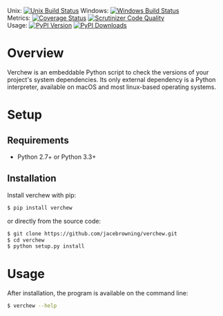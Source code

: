 Unix: [![Unix Build Status](https://img.shields.io/travis/jacebrowning/verchew/develop.svg)](https://travis-ci.org/jacebrowning/verchew) Windows: [![Windows Build Status](https://img.shields.io/appveyor/ci/jacebrowning/verchew/develop.svg)](https://ci.appveyor.com/project/jacebrowning/verchew)<br>Metrics: [![Coverage Status](https://img.shields.io/coveralls/jacebrowning/verchew/develop.svg)](https://coveralls.io/r/jacebrowning/verchew) [![Scrutinizer Code Quality](https://img.shields.io/scrutinizer/g/jacebrowning/verchew.svg)](https://scrutinizer-ci.com/g/jacebrowning/verchew/?branch=develop)<br>Usage: [![PyPI Version](https://img.shields.io/pypi/v/verchew.svg)](https://pypi.python.org/pypi/verchew) [![PyPI Downloads](https://img.shields.io/pypi/dm/verchew.svg)](https://pypi.python.org/pypi/verchew)

# Overview

Verchew is an embeddable Python script to check the versions of your project's system dependencies. Its only external dependency is a Python interpreter, available on macOS and most linux-based operating systems.

# Setup

## Requirements

* Python 2.7+ or Python 3.3+

## Installation

Install verchew with pip:

```sh
$ pip install verchew
```

or directly from the source code:

```sh
$ git clone https://github.com/jacebrowning/verchew.git
$ cd verchew
$ python setup.py install
```

# Usage

After installation, the program is available on the command line:

```sh
$ verchew --help
```
